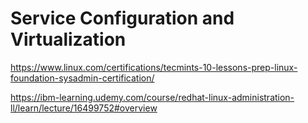 # Service Configuration and Virtualization


https://www.linux.com/certifications/tecmints-10-lessons-prep-linux-foundation-sysadmin-certification/

https://ibm-learning.udemy.com/course/redhat-linux-administration-ll/learn/lecture/16499752#overview


